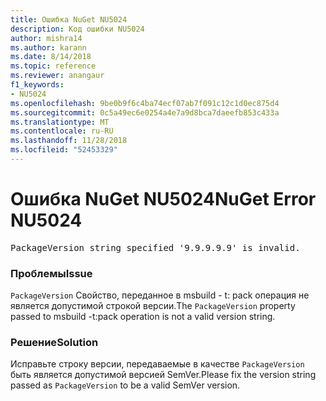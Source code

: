 ```yaml
---
title: Ошибка NuGet NU5024
description: Код ошибки NU5024
author: mishra14
ms.author: karann
ms.date: 8/14/2018
ms.topic: reference
ms.reviewer: anangaur
f1_keywords:
- NU5024
ms.openlocfilehash: 9be0b9f6c4ba74ecf07ab7f091c12c1d0ec875d4
ms.sourcegitcommit: 0c5a49ec6e0254a4e7a9d8bca7daeefb853c433a
ms.translationtype: MT
ms.contentlocale: ru-RU
ms.lasthandoff: 11/28/2018
ms.locfileid: "52453329"
---
```

# <a name="nuget-error-nu5024"></a><span data-ttu-id="84623-103">Ошибка NuGet NU5024</span><span class="sxs-lookup"><span data-stu-id="84623-103">NuGet Error NU5024</span></span>
<pre>PackageVersion string specified '9.9.9.9.9' is invalid.</pre>

### <a name="issue"></a><span data-ttu-id="84623-104">Проблемы</span><span class="sxs-lookup"><span data-stu-id="84623-104">Issue</span></span>

<span data-ttu-id="84623-105">`PackageVersion` Свойство, переданное в msbuild - t: pack операция не является допустимой строкой версии.</span><span class="sxs-lookup"><span data-stu-id="84623-105">The `PackageVersion` property passed to msbuild -t:pack operation is not a valid version string.</span></span>


### <a name="solution"></a><span data-ttu-id="84623-106">Решение</span><span class="sxs-lookup"><span data-stu-id="84623-106">Solution</span></span>

<span data-ttu-id="84623-107">Исправьте строку версии, передаваемые в качестве `PackageVersion` быть является допустимой версией SemVer.</span><span class="sxs-lookup"><span data-stu-id="84623-107">Please fix the version string passed as `PackageVersion` to be a valid SemVer version.</span></span>

